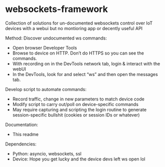 # websockets-framework
Collection of solutions for un-documented websockets control over IoT devices with a webui but no montioring app or decently useful API


Method:
  Discover undocumented ws commands:
  - Open browser Developer Tools
  - Browse to device on HTTP. Don’t do HTTPS so you can see the commands.
  - With recording on in the DevTools network tab, login & interact with the webUI
  - In the DevTools, look for and select “ws” and then open the messages tab.
  
  Develop script to automate commands:
  - Record traffic, change in new parameters to match device code
  - Modify script to carry out/poll on device-specific commands
  - May require capturing and scripting the login routine to generate session-specific bullshit (cookies or session IDs or whatever)

Documentation:
- This readme

Dependencies:
- Python: asyncio, websockets, ssl
- Device: Hope you get lucky and the device devs left ws open lol


